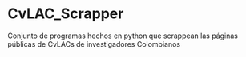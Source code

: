 # CvLAC_Scrapper
Conjunto de programas hechos en python que scrappean las páginas públicas de CvLACs de investigadores Colombianos
